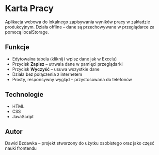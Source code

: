 # Karta Pracy

Aplikacja webowa do lokalnego zapisywania wyników pracy w zakładzie produkcyjnym. Działa offline – dane są przechowywane w przeglądarce za pomocą localStorage.

## Funkcje

- Edytowalna tabela (kliknij i wpisz dane jak w Excelu)
- Przycisk **Zapisz** – utrwala dane w pamięci przeglądarki
- Przycisk **Wyczyść** – usuwa wszystkie dane
- Działa bez połączenia z internetem
- Prosty, responsywny wygląd – przystosowana do telefonów

## Technologie

- HTML
- CSS
- JavaScript

## Autor

Dawid Bzdawka – projekt stworzony do użytku osobistego oraz jako część nauki frontendu
